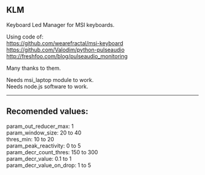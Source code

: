 KLM
-------------------  
Keyboard Led Manager for MSI keyboards.  

Using code of:  
https://github.com/wearefractal/msi-keyboard  
https://github.com/Valodim/python-pulseaudio  
http://freshfoo.com/blog/pulseaudio_monitoring  

Many thanks to them.  

Needs msi_laptop module to work.  
Needs node.js software to work.  


-------------------  
Recomended values:  
-------------------  
param_out_reducer_max: 1  
param_window_size: 20 to 40  
thres_min: 10 to 20  
param_peak_reactivity: 0 to 5  
param_decr_count_thres: 150 to 300  
param_decr_value: 0.1 to 1  
param_decr_value_on_drop: 1 to 5  
